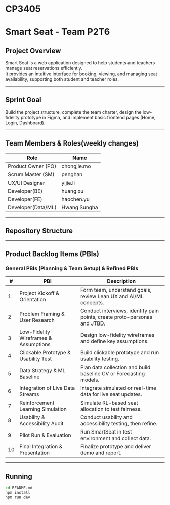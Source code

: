 # CP3405
# Smart Seat - Team P2T6

##  Project Overview
Smart Seat is a web application designed to help students and teachers manage seat reservations efficiently.  
It provides an intuitive interface for booking, viewing, and managing seat availability, supporting both student and teacher roles.

---

##  Sprint Goal
Build the project structure, complete the team charter, design the low-fidelity prototype in Figma, and implement basic frontend pages (Home, Login, Dashboard).

---

##  Team Members & Roles(weekly changes)
| Role | Name |
|------|------|
| Product Owner (PO) | chongjie.mo |
| Scrum Master (SM) | penghan |
| UX/UI Designer | yijie.li  |
| Developer(BE) | huang.xu |
| Developer(FE) | haochen.yu |
| Developer(Data/ML) | Hwang Sungha |




---

##  Repository Structure

---

##  Product Backlog Items (PBIs)

### General PBIs (Planning & Team Setup) & Refined PBIs
| # | PBI | Description |
|---|-----|-------------|
| 1 | Project Kickoff & Orientation | Form team, understand goals, review Lean UX and AI/ML concepts. |
| 2 | Problem Framing & User Research | Conduct interviews, identify pain points, create proto-personas and JTBD. |
| 3 | Low-Fidelity Wireframes & Assumptions | Design low-fidelity wireframes and define key assumptions. |
| 4 | Clickable Prototype & Usability Test | Build clickable prototype and run usability testing. |
| 5 | Data Strategy & ML Baseline | Plan data collection and build baseline CV or Forecasting models. |
| 6 | Integration of Live Data Streams | Integrate simulated or real-time data for live seat updates. |
| 7 | Reinforcement Learning Simulation | Simulate RL-based seat allocation to test fairness. |
| 8 | Usability & Accessibility Audit | Conduct usability and accessibility testing, then refine. |
| 9 | Pilot Run & Evaluation | Run SmartSeat in test environment and collect data. |
| 10 | Final Integration & Presentation | Finalize prototype and deliver demo and report. |


---

## Running


```bash
cd README.md
npm install
npm run dev

